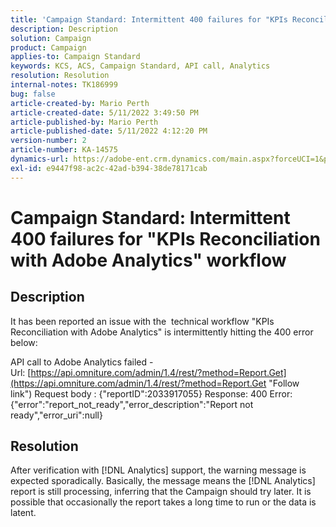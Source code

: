 ```yaml
---
title: 'Campaign Standard: Intermittent 400 failures for "KPIs Reconciliation with Adobe Analytics" workflow'
description: Description
solution: Campaign
product: Campaign
applies-to: Campaign Standard
keywords: KCS, ACS, Campaign Standard, API call, Analytics
resolution: Resolution
internal-notes: TK186999
bug: false
article-created-by: Mario Perth
article-created-date: 5/11/2022 3:49:50 PM
article-published-by: Mario Perth
article-published-date: 5/11/2022 4:12:20 PM
version-number: 2
article-number: KA-14575
dynamics-url: https://adobe-ent.crm.dynamics.com/main.aspx?forceUCI=1&pagetype=entityrecord&etn=knowledgearticle&id=d8c285fa-41d1-ec11-a7b5-0022480a8d10
exl-id: e9447f98-ac2c-42ad-b394-38de78171cab
---
```

# Campaign Standard: Intermittent 400 failures for "KPIs Reconciliation with Adobe Analytics" workflow

## Description


It has been reported an issue with the  technical workflow "KPIs Reconciliation with Adobe Analytics" is intermittently hitting the 400 error below:

API call to Adobe Analytics failed - Url: [https://api.omniture.com/admin/1.4/rest/?method=Report.Get](https://api.omniture.com/admin/1.4/rest/?method=Report.Get "Follow link") Request body : {"reportID":2033917055} Response: 400 Error: {"error":"report_not_ready","error_description":"Report not ready","error_uri":null}


## Resolution


After verification with [!DNL Analytics] support, the warning message is expected sporadically. Basically, the message means the [!DNL Analytics] report is still processing, inferring that the Campaign should try later. It is possible that occasionally the report takes a long time to run or the data is latent.
